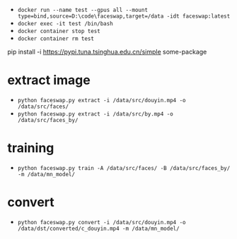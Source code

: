 - `docker run --name test --gpus all --mount type=bind,source=D:\code\faceswap,target=/data -idt faceswap:latest`
- `docker exec -it test /bin/bash`
- `docker container stop test`
- `docker container rm test`

pip install -i https://pypi.tuna.tsinghua.edu.cn/simple some-package

# extract image
- `python faceswap.py extract -i /data/src/douyin.mp4 -o /data/src/faces/`
- `python faceswap.py extract -i /data/src/by.mp4 -o /data/src/faces_by/`

# training
- `python faceswap.py train -A /data/src/faces/ -B /data/src/faces_by/ -m /data/mn_model/`

# convert
- `python faceswap.py convert -i /data/src/douyin.mp4 -o /data/dst/converted/c_douyin.mp4 -m /data/mn_model/`

